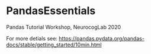 # PandasEssentials

Pandas Tutorial Workshop, NeurocogLab 2020

For more detials see: https://pandas.pydata.org/pandas-docs/stable/getting_started/10min.html
